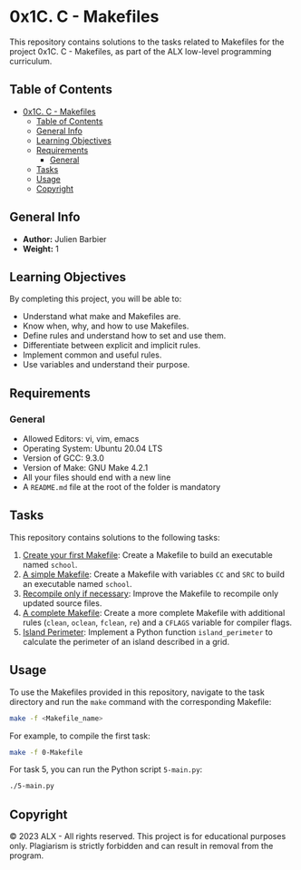 # 0x1C. C - Makefiles

This repository contains solutions to the tasks related to Makefiles for the project 0x1C. C - Makefiles, as part of the ALX low-level programming curriculum.

## Table of Contents

- [0x1C. C - Makefiles](#0x1c-c---makefiles)
	- [Table of Contents](#table-of-contents)
	- [General Info](#general-info)
	- [Learning Objectives](#learning-objectives)
	- [Requirements](#requirements)
		- [General](#general)
	- [Tasks](#tasks)
	- [Usage](#usage)
	- [Copyright](#copyright)

## General Info

- **Author:** Julien Barbier
- **Weight:** 1

## Learning Objectives

By completing this project, you will be able to:

- Understand what make and Makefiles are.
- Know when, why, and how to use Makefiles.
- Define rules and understand how to set and use them.
- Differentiate between explicit and implicit rules.
- Implement common and useful rules.
- Use variables and understand their purpose.

## Requirements

### General

- Allowed Editors: vi, vim, emacs
- Operating System: Ubuntu 20.04 LTS
- Version of GCC: 9.3.0
- Version of Make: GNU Make 4.2.1
- All your files should end with a new line
- A `README.md` file at the root of the folder is mandatory

## Tasks

This repository contains solutions to the following tasks:

1. [Create your first Makefile](./0-Makefile): Create a Makefile to build an executable named `school`.
2. [A simple Makefile](./1-Makefile): Create a Makefile with variables `CC` and `SRC` to build an executable named `school`.
3. [Recompile only if necessary](./2-Makefile): Improve the Makefile to recompile only updated source files.
4. [A complete Makefile](./3-Makefile): Create a more complete Makefile with additional rules (`clean`, `oclean`, `fclean`, `re`) and a `CFLAGS` variable for compiler flags.
5. [Island Perimeter](./5-island_perimeter.py): Implement a Python function `island_perimeter` to calculate the perimeter of an island described in a grid.

## Usage

To use the Makefiles provided in this repository, navigate to the task directory and run the `make` command with the corresponding Makefile:

```bash
make -f <Makefile_name>
```

For example, to compile the first task:

```bash
make -f 0-Makefile
```

For task 5, you can run the Python script `5-main.py`:

```bash
./5-main.py
```

## Copyright

© 2023 ALX - All rights reserved. This project is for educational purposes only. Plagiarism is strictly forbidden and can result in removal from the program.
